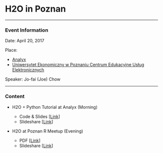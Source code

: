 # H2O in Poznan

---

### Event Information

Date: April 20, 2017

Place:

- [Analyx](https://goo.gl/maps/7BPthLNLq2R2) 
- [Uniwersytet Ekonomiczny w Poznaniu Centrum Edukacyjne Usług Elektronicznych](https://goo.gl/maps/vvJDUJ9VJ4y)

Speaker: Jo-fai (Joe) Chow

---

### Content

- H2O + Python Tutorial at Analyx (Morning)
    - Code & Slides [[Link](https://github.com/woobe/h2o_tutorials/tree/master/introduction_to_machine_learning)]
    - Slideshare [[Link](https://www.slideshare.net/JofaiChow/introduction-to-machine-learning-with-h2o-and-python-75228482)]

- H2O at Poznan R Meetup (Evening)
    - PDF [[Link](https://github.com/h2oai/h2o-meetups/blob/master/2017_04_20_Poznan/2017_04_20_H2O_at_PoznanR.pdf)]
    - Slideshare [[Link](https://www.slideshare.net/JofaiChow/h2o-at-poznan-r-meetup)]

